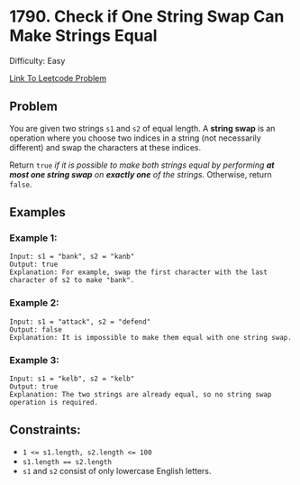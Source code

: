# 1790. Check if One String Swap Can Make Strings Equal
Difficulty: Easy

[Link To Leetcode Problem](https://leetcode.com/problems/check-if-one-string-swap-can-make-strings-equal/)

## Problem
You are given two strings `s1` and `s2` of equal length. A **string swap** is an operation where you choose two indices in a string (not necessarily different) and swap the characters at these indices.

Return `true` *if it is possible to make both strings equal by performing **at most one string swap** on **exactly one** of the strings.* Otherwise, return `false`.

## Examples
### Example 1:
```
Input: s1 = "bank", s2 = "kanb"
Output: true
Explanation: For example, swap the first character with the last character of s2 to make "bank".
```
### Example 2:
```
Input: s1 = "attack", s2 = "defend"
Output: false
Explanation: It is impossible to make them equal with one string swap.
```
### Example 3:
```
Input: s1 = "kelb", s2 = "kelb"
Output: true
Explanation: The two strings are already equal, so no string swap operation is required.
```

## Constraints:
- `1 <= s1.length, s2.length <= 100`
- `s1.length == s2.length`
- `s1` and `s2` consist of only lowercase English letters.